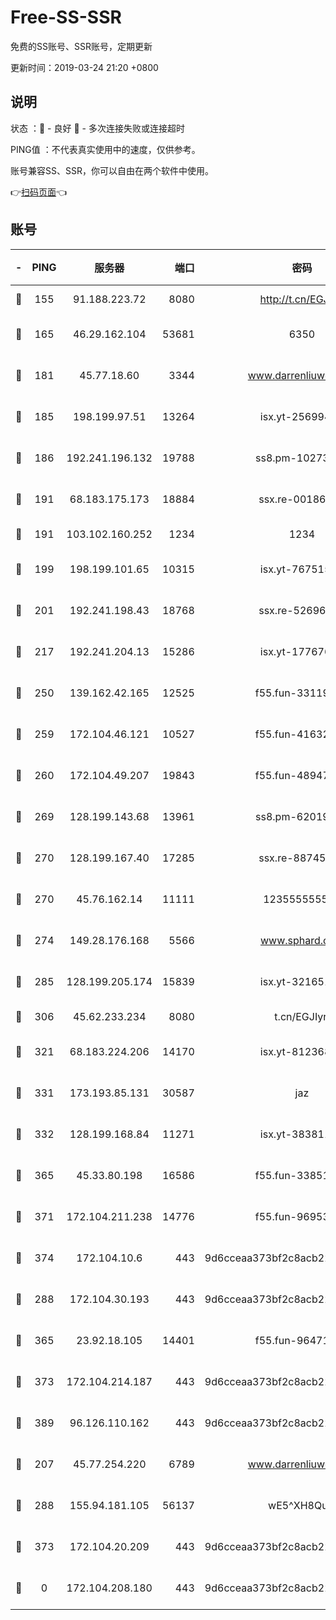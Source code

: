 # Free-SS-SSR

免费的SS账号、SSR账号，定期更新

更新时间：2019-03-24 21:20 +0800

## 说明

状态     ：🙂 - 良好 🙁 - 多次连接失败或连接超时

PING值   ：不代表真实使用中的速度，仅供参考。

账号兼容SS、SSR，你可以自由在两个软件中使用。

👉[扫码页面](https://liesauer.github.io/Free-SS-SSR/)👈

## 账号

|-|PING|服务器|端口|密码|加密方式|区域|
|:----:|:----:|:-----:|-----:|:----:|:----:|:----:|
|🙂|155|91.188.223.72|8080|http://t.cn/EGJIyrl|rc4-md5|RU|
|🙂|165|46.29.162.104|53681|6350|aes-128-ctr|RU|
|🙂|181|45.77.18.60|3344|www.darrenliuwei.com|aes-256-cfb|JP|
|🙂|185|198.199.97.51|13264|isx.yt-25699441|aes-256-cfb|US|
|🙂|186|192.241.196.132|19788|ss8.pm-10273519|aes-256-cfb|US|
|🙂|191|68.183.175.173|18884|ssx.re-00186706|aes-256-cfb|US|
|🙂|191|103.102.160.252|1234|1234|rc4-md5|JP|
|🙂|199|198.199.101.65|10315|isx.yt-76751530|aes-256-cfb|US|
|🙂|201|192.241.198.43|18768|ssx.re-52696687|aes-256-cfb|US|
|🙂|217|192.241.204.13|15286|isx.yt-17767634|aes-256-cfb|US|
|🙂|250|139.162.42.165|12525|f55.fun-33119577|aes-256-cfb|SG|
|🙂|259|172.104.46.121|10527|f55.fun-41632865|aes-256-cfb|SG|
|🙂|260|172.104.49.207|19843|f55.fun-48947292|aes-256-cfb|SG|
|🙂|269|128.199.143.68|13961|ss8.pm-62019170|aes-256-cfb|SG|
|🙂|270|128.199.167.40|17285|ssx.re-88745830|aes-256-cfb|SG|
|🙂|270|45.76.162.14|11111|123555555555|aes-256-cfb|SG|
|🙂|274|149.28.176.168|5566|www.sphard.com|aes-256-cfb|AU|
|🙂|285|128.199.205.174|15839|isx.yt-32165191|aes-256-cfb|SG|
|🙂|306|45.62.233.234|8080|t.cn/EGJIyrl|rc4-md5|CA|
|🙂|321|68.183.224.206|14170|isx.yt-81236844|aes-256-cfb|SG|
|🙂|331|173.193.85.131|30587|jaz|aes-256-cfb|US|
|🙂|332|128.199.168.84|11271|isx.yt-38381182|aes-256-cfb|SG|
|🙂|365|45.33.80.198|16586|f55.fun-33851911|aes-256-cfb|US|
|🙂|371|172.104.211.238|14776|f55.fun-96953880|aes-256-cfb|US|
|🙂|374|172.104.10.6|443|9d6cceaa373bf2c8acb22e60b6a58be6|aes-256-cfb|US|
|🙂|288|172.104.30.193|443|9d6cceaa373bf2c8acb22e60b6a58be6|aes-256-cfb|US|
|🙂|365|23.92.18.105|14401|f55.fun-96471682|aes-256-cfb|US|
|🙂|373|172.104.214.187|443|9d6cceaa373bf2c8acb22e60b6a58be6|aes-256-cfb|US|
|🙂|389|96.126.110.162|443|9d6cceaa373bf2c8acb22e60b6a58be6|aes-256-cfb|US|
|🙁|207|45.77.254.220|6789|www.darrenliuwei.com|aes-256-cfb|SG|
|🙁|288|155.94.181.105|56137|wE5^XH8Quw|aes-256-cfb|US|
|🙁|373|172.104.20.209|443|9d6cceaa373bf2c8acb22e60b6a58be6|aes-256-cfb|US|
|🙁|0|172.104.208.180|443|9d6cceaa373bf2c8acb22e60b6a58be6|aes-256-cfb|US|
